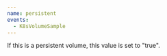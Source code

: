 ```yaml
---
name: persistent
events:
  - K8sVolumeSample
---
```


If this is a persistent volume, this value is set to "true".